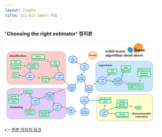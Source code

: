 ```yaml
---
layout: single
title: Sci-kit Learn 자료
---
```

### 'Choosing the right estimator' 정리본
![](/images/scikit_learn_guide.png)  
👉 [원본 이미지 링크](https://scikit-learn.org/stable/tutorial/machine_learning_map/)
